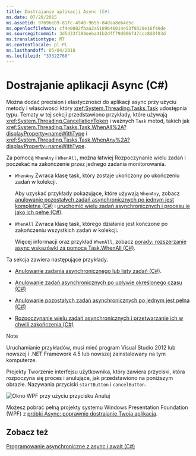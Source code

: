 ```yaml
---
title: Dostrajanie aplikacji Async (C#)
ms.date: 07/20/2015
ms.assetid: 97696eb9-81fc-4940-9655-84daa8eb4d5c
ms.openlocfilehash: cf4e0082fbaa2a5189646014e53f0320e16f40de
ms.sourcegitcommit: 3d5d33f384eeba41b2dff79d096f47ccc8d8f03d
ms.translationtype: MT
ms.contentlocale: pl-PL
ms.lasthandoff: 05/04/2018
ms.locfileid: "33322760"
---
```

# <a name="fine-tuning-your-async-application-c"></a>Dostrajanie aplikacji Async (C#)
Można dodać precision i elastyczności do aplikacji async przy użyciu metody i właściwości który <xref:System.Threading.Tasks.Task> udostępnia typu. Tematy w tej sekcji przedstawiono przykłady, które używają <xref:System.Threading.CancellationToken> i ważnych `Task` metod, takich jak <xref:System.Threading.Tasks.Task.WhenAll%2A?displayProperty=nameWithType> i <xref:System.Threading.Tasks.Task.WhenAny%2A?displayProperty=nameWithType>.  
  
 Za pomocą `WhenAny` i `WhenAll`, można łatwiej Rozpoczynanie wielu zadań i poczekać na zakończenie przez jednego zadania monitorowania.  
  
-   `WhenAny` Zwraca klasę task, który zostaje ukończony po ukończeniu zadań w kolekcji.  
  
     Aby uzyskać przykłady pokazujące, które używają `WhenAny`, zobacz [anulowanie pozostałych zadań asynchronicznych po jednym jest kompletna (C#)](../../../../csharp/programming-guide/concepts/async/cancel-remaining-async-tasks-after-one-is-complete.md) i [uruchomić wielu zadań asynchronicznych i procesu je jako ich pełne (C#)](../../../../csharp/programming-guide/concepts/async/start-multiple-async-tasks-and-process-them-as-they-complete.md).  
  
-   `WhenAll` Zwraca klasę task, którego działanie jest kończone po zakończeniu wszystkich zadań w kolekcji.  
  
     Więcej informacji oraz przykład `WhenAll`, zobacz [porady: rozszerzanie async wskazówki za pomocą Task.WhenAll (C#)](../../../../csharp/programming-guide/concepts/async/how-to-extend-the-async-walkthrough-by-using-task-whenall.md).  
  
 Ta sekcja zawiera następujące przykłady.  
  
-   [Anulowanie zadania asynchronicznego lub listy zadań (C#)](../../../../csharp/programming-guide/concepts/async/cancel-an-async-task-or-a-list-of-tasks.md).  
  
-   [Anulowanie zadań asynchronicznych po upływie określonego czasu (C#)](../../../../csharp/programming-guide/concepts/async/cancel-async-tasks-after-a-period-of-time.md)  
  
-   [Anulowanie pozostałych zadań asynchronicznych po jednym jest pełna (C#)](../../../../csharp/programming-guide/concepts/async/cancel-remaining-async-tasks-after-one-is-complete.md)  
  
-   [Rozpoczynanie wielu zadań asynchronicznych i przetwarzanie ich w chwili zakończenia (C#)](../../../../csharp/programming-guide/concepts/async/start-multiple-async-tasks-and-process-them-as-they-complete.md)  
  
> [!NOTE]
>  Uruchamianie przykładów, musi mieć program Visual Studio 2012 lub nowszej i .NET Framework 4.5 lub nowszej zainstalowany na tym komputerze.  
  
 Projekty Tworzenie interfejsu użytkownika, który zawiera przyciski, która rozpoczyna się proces i anulujące, jak przedstawiono na poniższym obrazie. Nazywania przyciski `startButton` i `cancelButton`.  
  
 ![Okno WPF przy użyciu przycisku Anuluj](../../../../csharp/programming-guide/concepts/async/media/cancellation.png "anulowania")  
  
 Możesz pobrać pełną projekty systemu Windows Presentation Foundation (WPF) z [próbki Async: poprawnie dostrajanie Twoja aplikacja](https://code.msdn.microsoft.com/Async-Fine-Tuning-Your-a676abea).  
  
## <a name="see-also"></a>Zobacz też  
 [Programowanie asynchroniczne z async i await (C#)](../../../../csharp/programming-guide/concepts/async/index.md)

